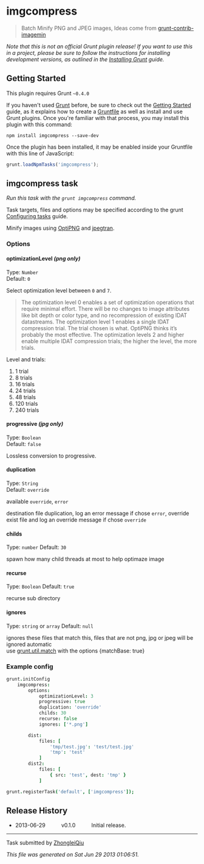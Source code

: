 # imgcompress

> Batch Minify PNG and JPEG images, Ideas come from [grunt-contrib-imagemin](https://github.com/gruntjs/grunt-contrib-imagemin)


_Note that this is not an official Grunt plugin release! If you want to use this in a project, please be sure to follow the instructions for installing development versions, as outlined in the [Installing Grunt](http://gruntjs.com/installing-grunt) guide._


## Getting Started
This plugin requires Grunt `~0.4.0`

If you haven't used [Grunt](http://gruntjs.com/) before, be sure to check out the [Getting Started](http://gruntjs.com/getting-started) guide, as it explains how to create a [Gruntfile](http://gruntjs.com/sample-gruntfile) as well as install and use Grunt plugins. Once you're familiar with that process, you may install this plugin with this command:

```shell
npm install imgcompress --save-dev
```

Once the plugin has been installed, it may be enabled inside your Gruntfile with this line of JavaScript:

```js
grunt.loadNpmTasks('imgcompress');
```


## imgcompress task
_Run this task with the `grunt imgcompress` command._

Task targets, files and options may be specified according to the grunt [Configuring tasks](http://gruntjs.com/configuring-tasks) guide.

Minify images using [OptiPNG](http://optipng.sourceforge.net) and [jpegtran](http://jpegclub.org/jpegtran/).
### Options

#### optimizationLevel *(png only)*

Type: `Number`  
Default: `0`

Select optimization level between `0` and `7`.

> The optimization level 0 enables a set of optimization operations that require minimal effort. There will be no changes to image attributes like bit depth or color type, and no recompression of existing IDAT datastreams. The optimization level 1 enables a single IDAT compression trial. The trial chosen is what. OptiPNG thinks it’s probably the most effective. The optimization levels 2 and higher enable multiple IDAT compression trials; the higher the level, the more trials.

Level and trials:

1. 1 trial
2. 8 trials
3. 16 trials
4. 24 trials
5. 48 trials
6. 120 trials
7. 240 trials


#### progressive *(jpg only)*

Type: `Boolean`  
Default: `false`

Lossless conversion to progressive.


#### duplication 

Type: `String`  
Default: `override`

available `override`, `error`

destination file duplication, log an error message if chose `error`, override exist file and log an override message if chose `override`


#### childs
Type: `number`
Default: `30`

spawn how many child threads at most to help optimaze image


#### recurse
Type: `Boolean`
Default: `true`

recurse sub directory


#### ignores
Type: `string` or `array`
Default: `null`

ignores these files that match this, files that are not png, jpg or jpeg will be ignored automatic <br>
use [grunt.util.match](http://gruntjs.com/api/grunt.file#grunt.file.match) with the options {matchBase: true}


### Example config

```coffee
grunt.initConfig
	imgcompress:
		options:
			optimizationLevel: 3
			progressive: true 	
			duplication: 'override'
			childs: 30		
			recurse: false 
			ignores: ['*.png']

		dist:
			files: [
				'tmp/test.jpg': 'test/test.jpg'
				'tmp': 'test'
			]
		dist2:
			files: [
				{ src: 'test', dest: 'tmp' }
			]

grunt.registerTask('default', ['imgcompress']);
```


## Release History

 * 2013-06-29   v0.1.0   Initial release.

---

Task submitted by [ZhongleiQiu](http://github.com/qiu8310)

*This file was generated on Sat Jun 29 2013 01:06:51.*
